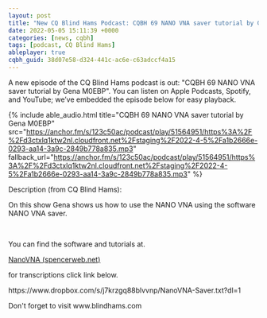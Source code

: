 ```yaml
---
layout: post
title: "New CQ Blind Hams Podcast: CQBH 69 NANO VNA saver tutorial by Gena M0EBP"
date: 2022-05-05 15:11:39 +0000
categories: [news, cqbh]
tags: [podcast, CQ Blind Hams]
ableplayer: true
cqbh_guid: 38d07e58-d324-441c-ac6e-c63adccf4a15
---
```


A new episode of the CQ Blind Hams podcast is out: "CQBH 69 NANO VNA saver tutorial by Gena M0EBP". You can listen on Apple Podcasts, Spotify, and YouTube; we’ve embedded the episode below for easy playback.

{% include able_audio.html title="CQBH 69 NANO VNA saver tutorial by Gena M0EBP" src="https://anchor.fm/s/123c50ac/podcast/play/51564951/https%3A%2F%2Fd3ctxlq1ktw2nl.cloudfront.net%2Fstaging%2F2022-4-5%2Fa1b2666e-0293-aa14-3a9c-2849b778a835.mp3" fallback_url="https://anchor.fm/s/123c50ac/podcast/play/51564951/https%3A%2F%2Fd3ctxlq1ktw2nl.cloudfront.net%2Fstaging%2F2022-4-5%2Fa1b2666e-0293-aa14-3a9c-2849b778a835.mp3" %}

Description (from CQ Blind Hams):

<p>On this show Gena shows us how to use the NANO VNA using the software NANO VNA saver.</p>
<p><br></p>
<p>You can find the software and tutorials at.</p>
<p><a href="http://www.spencerweb.net/Downloads/NanoVNA/nanovna.html">NanoVNA (spencerweb.net)</a></p>
<p>for transcriptions click link below.</p>
<p>https://www.dropbox.com/s/j7krzgq88blvvnp/NanoVNA-Saver.txt?dl=1</p>
<p>Don't forget to visit www.blindhams.com</p>
<p><br></p>
<p><br></p>
